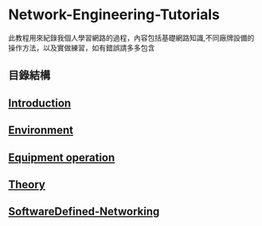 # Network-Engineering-Tutorials #

此教程用來紀錄我個人學習網路的過程，內容包括基礎網路知識,不同廠牌設備的操作方法，以及實做練習，如有錯誤請多多包含

## 目錄結構 ##

[]()

## [Introduction](Networking-Introduction.md) ##

## [Environment](environment.md)

## [Equipment operation](Equipment-operation.md) ##

## [Theory](Theory.md) ##

## [SoftwareDefined-Networking](SoftwareDefined-Networking.md) ##